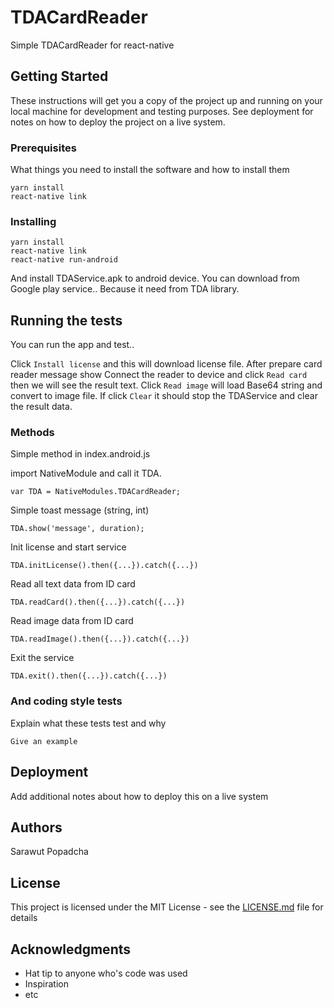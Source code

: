 # TDACardReader

Simple TDACardReader for react-native

## Getting Started

These instructions will get you a copy of the project up and running on your local machine for development and testing purposes. See deployment for notes on how to deploy the project on a live system.

### Prerequisites

What things you need to install the software and how to install them

```
yarn install
react-native link
```

### Installing

```
yarn install
react-native link
react-native run-android
```
And install TDAService.apk to android device. You can download from Google play service..
Because it need from TDA library.

## Running the tests

You can run the app and test..

Click `Install license` and this will download license file. After prepare card reader message show
Connect the reader to device and click `Read card` then we will see the result text.
Click `Read image` will load Base64 string and convert to image file. If click `Clear` it should stop the TDAService and clear the result data.

### Methods

Simple method in index.android.js

import NativeModule and call it TDA.

```
var TDA = NativeModules.TDACardReader;
```

Simple toast message (string, int)

```
TDA.show('message', duration);
```

Init license and start service

```
TDA.initLicense().then({...}).catch({...})
```

Read all text data from ID card

```
TDA.readCard().then({...}).catch({...})
```

Read image data from ID card

```
TDA.readImage().then({...}).catch({...})
```

Exit the service

```
TDA.exit().then({...}).catch({...})
```

### And coding style tests

Explain what these tests test and why

```
Give an example
```

## Deployment

Add additional notes about how to deploy this on a live system

## Authors

Sarawut Popadcha

## License

This project is licensed under the MIT License - see the [LICENSE.md](LICENSE.md) file for details

## Acknowledgments

* Hat tip to anyone who's code was used
* Inspiration
* etc
